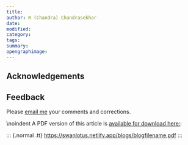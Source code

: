 ```yaml
---
title:
author: R (Chandra) Chandrasekhar
date:
modified:
category:
tags:
summary:
opengraphimage:
---
```




## Acknowledgements


## Feedback

Please [email me](mailto:feedback.swanlotus@gmail.com) your comments and
corrections.

\noindent A PDF version of this article is [available for download here:]({attach}./blogfilename.pdf):

::: {.normal .tt}
<https://swanlotus.netlify.app/blogs/blogfilename.pdf>
:::
